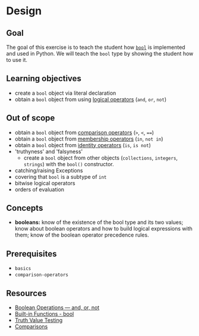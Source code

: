 # Design

## Goal

The goal of this exercise is to teach the student how [`bool`][bools] is implemented and used in Python. We will teach the `bool` type by showing the student how to use it.

## Learning objectives

- create a `bool` object via literal declaration
- obtain a `bool` object from using [logical operators][logical operators] (`and`, `or`, `not`)

## Out of scope

- obtain a `bool` object from [comparison operators][comparison operators] (`>`, `<`, `==`)
- obtain a `bool` object from [membership operators][membership operators] (`in`, `not in`)
- obtain a `bool` object from [identity operators][identity operators] (`is`, `is not`)
- 'truthyness' and 'falsyness'
  - create a `bool` object from other objects (`collections`, `integers`, `strings`) with the `bool()` constructor.
- catching/raising Exceptions
- covering that `bool` is a subtype of `int`
- bitwise logical operators
- orders of evaluation

## Concepts

- **booleans:** know of the existence of the bool type and its two values; know about boolean operators and how to build logical expressions with them; know of the boolean operator precedence rules.

## Prerequisites

- `basics`
- `comparison-operators`

## Resources

- [Boolean Operations — and, or, not][Boolean Operations — and, or, not]
- [Built-in Functions - bool][Built-in Functions - bool]
- [Truth Value Testing][Truth Value Testing]
- [Comparisons][Comparisons]


[Boolean Operations — and, or, not]: https://docs.python.org/3/library/stdtypes.html#boolean-operations-and-or-not
[Built-in Functions - bool]: https://docs.python.org/3/library/functions.html#bool
[Comparisons]: https://docs.python.org/3/library/stdtypes.html#comparisons
[Truth Value Testing]: https://docs.python.org/3/library/stdtypes.html#truth
[bools]: https://github.com/exercism/v3/blob/master/languages/python/reference/concepts/builtin_types/bool.md
[comparison operators]: https://docs.python.org/3/reference/expressions.html#value-comparisons
[identity operators]: https://docs.python.org/3/reference/expressions.html#is-not
[logical operators]: https://docs.python.org/3/reference/expressions.html#boolean-operations
[membership operators]: https://docs.python.org/3/reference/expressions.html#membership-test-operations
